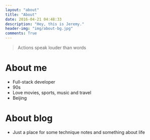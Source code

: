 ```yaml
---
layout: "about"
title: "About"
date: 2016-04-21 04:48:33
description: "Hey, this is Jeremy."
header-img: "img/about-bg.jpg"
comments: True
---
```



>Actions speak louder than words

# About me
-	Full-stack developer
-   90s
- 	Love movies, sports, music and travel
-	Beijing

# About blog
-	Just a place for some technique notes and something about life